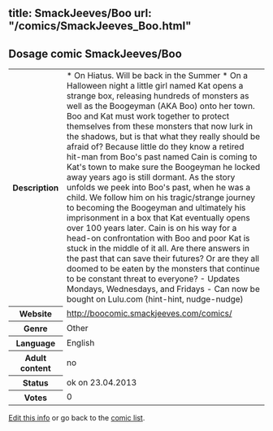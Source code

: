 title: SmackJeeves/Boo
url: "/comics/SmackJeeves_Boo.html"
---
Dosage comic SmackJeeves/Boo
-----------------------------------------

<p id="msg"></p>
<script type="text/javascript">
if (window.location.search === '?edit_info_mail=sent_ok') {
  var elem = document.getElementById("msg");
  elem.innerHTML = 'Edited information sucessfully sent.';
  elem.className = 'ok';
}
</script>
<table class="comicinfo">
<tr>
<th>Description</th><td>* On Hiatus. Will be back in the Summer * On a Halloween night a little girl named Kat opens a strange box, releasing hundreds of monsters as well as the Boogeyman (AKA Boo) onto her town. Boo and Kat must work together to protect themselves from these monsters that now lurk in the shadows, but is that what they really should be afraid of? Because little do they know a retired hit-man from Boo's past named Cain is coming to Kat's town to make sure the Boogeyman he locked away years ago is still dormant. As the story unfolds we peek into Boo's past, when he was a child. We follow him on his tragic/strange journey to becoming the Boogeyman and ultimately his imprisonment in a box that Kat eventually opens over 100 years later. Cain is on his way for a head-on confrontation with Boo and poor Kat is stuck in the middle of it all. Are there answers in the past that can save their futures? Or are they all doomed to be eaten by the monsters that continue to be constant threat to everyone? - Updates Mondays, Wednesdays, and Fridays - Can now be bought on Lulu.com (hint-hint, nudge-nudge)</td>
</tr>
<tr>
<th>Website</th><td><a href="http://boocomic.smackjeeves.com/comics/">http://boocomic.smackjeeves.com/comics/</a></td>
</tr>
<tr>
<th>Genre</th><td>Other</td>
</tr>
<tr>
<th>Language</th><td>English</td>
</tr>
<tr>
<th>Adult content</th><td>no</td>
</tr>
<tr>
<th>Status</th><td>ok on 23.04.2013</td>
</tr>
<tr>
<th>Votes</th><td>0</td>
</tr>
</table>

[Edit this info](SmackJeeves_Boo_edit.html) or go back to the [comic list](../comic-index.html).
